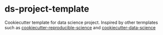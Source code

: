 # ds-project-template

Cookiecutter template for data science project. Inspired by other termplates such as
[cookiecutter-reproducible-science](https://github.com/mkrapp/cookiecutter-reproducible-science)
and 
[cookiecutter-data-science](https://github.com/drivendata/cookiecutter-data-science)
